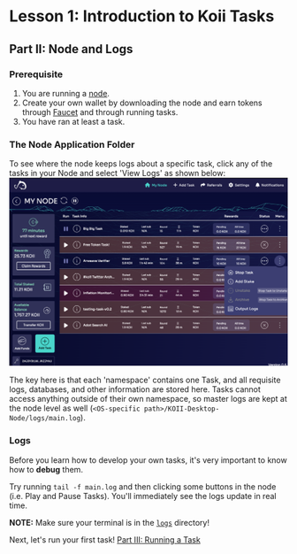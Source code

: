 # Lesson 1: Introduction to Koii Tasks

## Part II: Node and Logs

### Prerequisite
1. You are running a [node](https://docs.koii.network/run-a-node/task-nodes/how-to-run-a-koii-node).
2. Create your own wallet by downloading the node and earn tokens through [Faucet](https://docs.koii.network/run-a-node/task-nodes/time-to-node) and through running tasks. 
3. You have ran at least a task. 

### The Node Application Folder

To see where the node keeps logs about a specific task, click any of the tasks in your Node and select 'View Logs' as shown below:
![Open the logs file](./imgs/my-node-open-logs.png)

The key here is that each 'namespace' contains one Task, and all requisite logs, databases, and other information are stored here. Tasks cannot access anything outside of their own namespace, so master logs are kept at the node level as well (`<OS-specific path>/KOII-Desktop-Node/logs/main.log`).

### Logs

Before you learn how to develop your own tasks, it's very important to know how to **debug** them.

Try running `tail -f main.log` and then clicking some buttons in the node (i.e. Play and Pause Tasks). You'll immediately see the logs update in real time.

**NOTE:** Make sure your terminal is in the [`logs`](#the-node-application-folder) directory!

Next, let's run your first task! [Part III: Running a Task](./PartIII.md)
